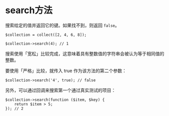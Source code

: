 # search方法

搜索给定的值并返回它的键。如果找不到，则返回 `false`。

```
$collection = collect([2, 4, 6, 8]);

$collection->search(4); // 1
```

搜索使用「宽松」比较完成，这意味着具有整数值的字符串会被认为等于相同值的整数。

要使用「严格」比较，就传入 true 作为该方法的第二个参数：

```
$collection->search('4', true); // false
```

另外，可以通过回调来搜索第一个通过真实测试的项目：

```
$collection->search(function ($item, $key) {
    return $item > 5;
}); // 2
```